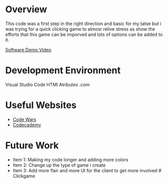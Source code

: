 # Overview

This code was a first step in the right direction and basic for my tatse but i was trying for a quick clicking game to almosr relive stress as show the efforts that this game can be imporved and lots of options can be added to it. 



[Software Demo Video](http://youtube.link.goes.here)

# Development Environment

Visual Studio Code 
HTMl Atributes .com 

# Useful Websites



- [Code Wars ](https://www.codewars.com/)
- [Codecademy](https://www.codecademy.com/learn)

# Future Work


- Item 1: Making my code longer and adding more colors 
- Item 2: Change up the type of game i create 
- Item 3: Add more flair and more UI for the client to get more involved # Clickgame
